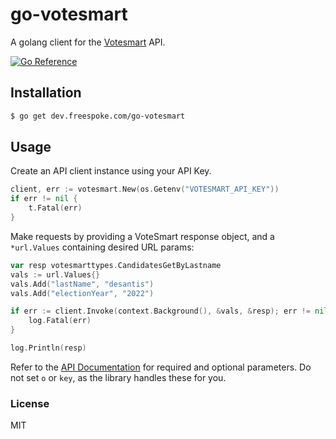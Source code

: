 # go-votesmart

A golang client for the [Votesmart](http://api.votesmart.org/docs/index.html) API.

[![Go Reference](https://pkg.go.dev/badge/dev.freespoke.com/go-votesmart.svg)](https://pkg.go.dev/dev.freespoke.com/go-votesmart)

## Installation

```sh
$ go get dev.freespoke.com/go-votesmart
```

## Usage

Create an API client instance using your API Key.

```go
client, err := votesmart.New(os.Getenv("VOTESMART_API_KEY"))
if err != nil {
    t.Fatal(err)
}
```

Make requests by providing a VoteSmart response object, and a `*url.Values`
containing desired URL params:

```go
var resp votesmarttypes.CandidatesGetByLastname
vals := url.Values{}
vals.Add("lastName", "desantis")
vals.Add("electionYear", "2022")

if err := client.Invoke(context.Background(), &vals, &resp); err != nil {
    log.Fatal(err)
}

log.Println(resp)
```

Refer to the [API Documentation](http://api.votesmart.org/docs/index.html) for
required and optional parameters. Do not set `o` or `key`, as the library
handles these for you.

### License

MIT